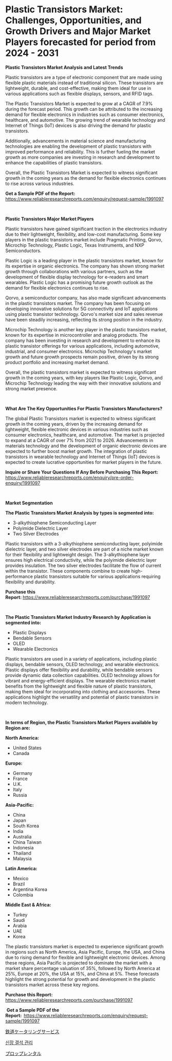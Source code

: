 <p><h1>Plastic Transistors Market: Challenges, Opportunities, and Growth Drivers and Major Market Players forecasted for period from 2024 - 2031</h1></p><p><strong>Plastic Transistors Market Analysis and Latest Trends</strong></p>
<p><p>Plastic transistors are a type of electronic component that are made using flexible plastic materials instead of traditional silicon. These transistors are lightweight, durable, and cost-effective, making them ideal for use in various applications such as flexible displays, sensors, and RFID tags.</p><p>The Plastic Transistors Market is expected to grow at a CAGR of 7.9% during the forecast period. This growth can be attributed to the increasing demand for flexible electronics in industries such as consumer electronics, healthcare, and automotive. The growing trend of wearable technology and Internet of Things (IoT) devices is also driving the demand for plastic transistors.</p><p>Additionally, advancements in material science and manufacturing technologies are enabling the development of plastic transistors with improved performance and reliability. This is further fueling the market growth as more companies are investing in research and development to enhance the capabilities of plastic transistors.</p><p>Overall, the Plastic Transistors Market is expected to witness significant growth in the coming years as the demand for flexible electronics continues to rise across various industries.</p></p>
<p><strong>Get a Sample PDF of the Report:&nbsp;</strong> <a href="https://www.reliableresearchreports.com/enquiry/request-sample/1991097">https://www.reliableresearchreports.com/enquiry/request-sample/1991097</a></p>
<p>&nbsp;</p>
<p><strong>Plastic Transistors Major Market Players</strong></p>
<p><p>Plastic transistors have gained significant traction in the electronics industry due to their lightweight, flexibility, and low-cost manufacturing. Some key players in the plastic transistors market include Pragmatic Printing, Qorvo, Microchip Technology, Plastic Logic, Texas Instruments, and NXP Semiconductors.</p><p>Plastic Logic is a leading player in the plastic transistors market, known for its expertise in organic electronics. The company has shown strong market growth through collaborations with various partners, such as the development of flexible display technology for e-readers and smart wearables. Plastic Logic has a promising future growth outlook as the demand for flexible electronics continues to rise.</p><p>Qorvo, a semiconductor company, has also made significant advancements in the plastic transistors market. The company has been focusing on developing innovative solutions for 5G connectivity and IoT applications using plastic transistor technology. Qorvo's market size and sales revenue have been steadily increasing, reflecting its strong position in the industry.</p><p>Microchip Technology is another key player in the plastic transistors market, known for its expertise in microcontroller and analog products. The company has been investing in research and development to enhance its plastic transistor offerings for various applications, including automotive, industrial, and consumer electronics. Microchip Technology's market growth and future growth prospects remain positive, driven by its strong product portfolio and increasing market demand.</p><p>Overall, the plastic transistors market is expected to witness significant growth in the coming years, with key players like Plastic Logic, Qorvo, and Microchip Technology leading the way with their innovative solutions and strong market presence.</p></p>
<p>&nbsp;</p>
<p><strong>What Are The Key Opportunities For Plastic Transistors Manufacturers?</strong></p>
<p><p>The global Plastic Transistors market is expected to witness significant growth in the coming years, driven by the increasing demand for lightweight, flexible electronic devices in various industries such as consumer electronics, healthcare, and automotive. The market is projected to expand at a CAGR of over 7% from 2021 to 2026. Advancements in materials technology and the development of organic electronic devices are expected to further boost market growth. The integration of plastic transistors in wearable technology and Internet of Things (IoT) devices is expected to create lucrative opportunities for market players in the future.</p></p>
<p><strong>Inquire or Share Your Questions If Any Before Purchasing This Report:</strong> <a href="https://www.reliableresearchreports.com/enquiry/pre-order-enquiry/1991097">https://www.reliableresearchreports.com/enquiry/pre-order-enquiry/1991097</a></p>
<p>&nbsp;</p>
<p><strong>Market Segmentation</strong></p>
<p><strong>The Plastic Transistors Market Analysis by types is segmented into:</strong></p>
<p><ul><li>3-alkythiophene Semiconducting Layer</li><li>Polyimide Dielectric Layer</li><li>Two Silver Electrodes</li></ul></p>
<p><p>Plastic transistors with a 3-alkythiophene semiconducting layer, polyimide dielectric layer, and two silver electrodes are part of a niche market known for their flexibility and lightweight design. The 3-alkythiophene layer ensures high electrical conductivity, while the polyimide dielectric layer provides insulation. The two silver electrodes facilitate the flow of current within the transistor. These components combine to create high-performance plastic transistors suitable for various applications requiring flexibility and durability.</p></p>
<p><strong>Purchase this Report:&nbsp;</strong><a href="https://www.reliableresearchreports.com/purchase/1991097">https://www.reliableresearchreports.com/purchase/1991097</a></p>
<p>&nbsp;</p>
<p><strong>The Plastic Transistors Market Industry Research by Application is segmented into:</strong></p>
<p><ul><li>Plastic Displays</li><li>Bendable Sensors</li><li>OLED</li><li>Wearable Electronics</li></ul></p>
<p><p>Plastic transistors are used in a variety of applications, including plastic displays, bendable sensors, OLED technology, and wearable electronics. Plastic displays offer flexibility and durability, while bendable sensors provide dynamic data collection capabilities. OLED technology allows for vibrant and energy-efficient displays. The wearable electronics market benefits from the lightweight and flexible nature of plastic transistors, making them ideal for incorporating into clothing and accessories. These applications highlight the versatility and potential of plastic transistors in modern technology.</p></p>
<p>&nbsp;</p>
<p><strong>In terms of Region, the Plastic Transistors Market Players available by Region are:</strong></p>
<p>
    <p> <strong> North America: </strong>
        <ul>
            <li>United States</li>
            <li>Canada</li>
        </ul>
        </p> 
    <p> <strong> Europe: </strong>
        <ul>
            <li>Germany</li>
            <li>France</li>
            <li>U.K.</li>
            <li>Italy</li>
            <li>Russia</li>
        </ul>
        </p> 
    <p> <strong> Asia-Pacific: </strong>
        <ul>
            <li>China</li>
            <li>Japan</li>
            <li>South Korea</li>
            <li>India</li>
            <li>Australia</li>
            <li>China Taiwan</li>
            <li>Indonesia</li>
            <li>Thailand</li>
            <li>Malaysia</li>
        </ul>
        </p> 
    <p> <strong> Latin America: </strong>
        <ul>
            <li>Mexico</li>
            <li>Brazil</li>
            <li>Argentina Korea</li>
            <li>Colombia</li>
        </ul>
        </p> 
    <p> <strong> Middle East & Africa: </strong>
        <ul>
            <li>Turkey</li>
            <li>Saudi</li>
            <li>Arabia</li>
            <li>UAE</li>
            <li>Korea</li>
        </ul>
    </p>
    </p>
<p><p>The plastic transistors market is expected to experience significant growth in regions such as North America, Asia Pacific, Europe, the USA, and China due to rising demand for flexible and lightweight electronic devices. Among these regions, Asia Pacific is projected to dominate the market with a market share percentage valuation of 35%, followed by North America at 25%, Europe at 20%, the USA at 15%, and China at 5%. These forecasts highlight the strong potential for growth and development in the plastic transistors market across these key regions.</p></p>
<p><strong>Purchase this Report: </strong><a href="https://www.reliableresearchreports.com/purchase/1991097">https://www.reliableresearchreports.com/purchase/1991097</a></p>
<p>&nbsp;<strong>Get a Sample PDF of the Report:&nbsp;&nbsp;</strong><a href="https://www.reliableresearchreports.com/enquiry/request-sample/1991097">https://www.reliableresearchreports.com/enquiry/request-sample/1991097</a></p>
<p><strong></strong></p>
<p><p><a href="https://github.com/JacksonWiza1924/Market-Research-Report-List-1/blob/main/954293912277.md">鉄道ケータリングサービス</a></p><p><a href="https://github.com/RichardLueilwitz787/Market-Research-Report-List-1/blob/main/508277711562.md">신장 결석 관리</a></p><p><a href="https://github.com/Calvi3ynJerde867/Market-Research-Report-List-1/blob/main/856306812276.md">プロップレンタル</a></p></p>